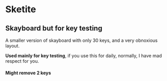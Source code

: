 # Sketite
## Skayboard but for key testing

A smaller version of skayboard with only 30 keys, and a very obnoxious layout.

**Used mainly for key testing**, if you use this for daily, normally, I have mad respect for you.

#### Might remove 2 keys
